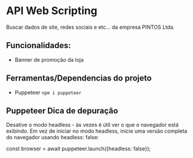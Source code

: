 # API Web Scripting

Buscar dados de site, redes sociais e etc... da empresa PINTOS Ltda.


## Funcionalidades:

- Banner de promoção da loja

## Ferramentas/Dependencias do projeto

- Puppeteer
    ``npm i puppeteer``

## Puppeteer Dica de depuração

Desative o modo headless - às vezes é útil ver o que o navegador está exibindo. Em vez de iniciar no modo headless, inicie uma versão completa do navegador usando headless: false:

const browser = await puppeteer.launch({headless: false});